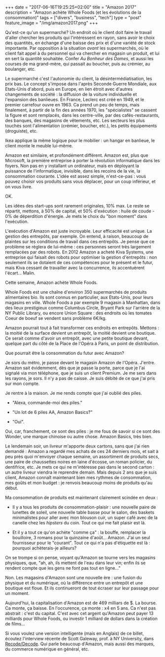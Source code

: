+++
date = "2017-06-16T19:25:25+02:00"
title = "Amazon 2017"
description = "Amazon achète Whole Foods (et les évolutions de la consommation)"
tags = ["divers", "business", "tech"]
type = "post"
feature_image = "/img/amazon2017.png"
+++

Qu'est-ce qu'un supermarché? Un endroit où le client doit faire le travail d'aller chercher les produits qui l'intéressent en rayon, sans avoir le choix des quantités, en échange d'une baisse des prix et d'une variété de stock importante. Par opposition à la situation _avant_ les supermarchés, où le client fait appel à du personnel qui va chercher en magasin un produit, et lui en sert la quantité souhaitée. Confer _Au Bonheur des Dames_, et aussi les courses de ma grand-mère, qui passait au boucher, puis au crémier, au boulanger, etc.

Le supermarché c'est l'autonomie du client, la désintermédiatisation, les prix bas. Le concept s'impose dans l'après Seconde Guerre Mondiale, aux Etats-Unis d'abord, puis en Europe, en lien étroit avec d'autres changements de société : la diffusion de la voiture individuelle et l'expansion des banlieues. En France, Leclerc est créé en 1949, et le premier carrefour ouvre en 1963. Ca prend un peu de temps, mais finalement, à partir de la fin des années 1970, les "spécialistes" se cassent la figure et sont remplacés, dans les centre-ville, par des cafés-restaurants, des banques, des magasins de vêtements, etc. Les secteurs les plus touchés sont l'alimentation (crémier, boucher, etc.), les petits équipements (droguiste), etc.

Ikea applique la même logique pour le mobilier : un hangar en banlieue, le client monte le meuble lui-même.

Amazon est similaire, et profondément différent. Amazon est, plus que Microsoft, la première entreprise à porter la révolution informatique dans les foyers. Non pas en y installant un ordinateur, mais en déployant la puissance de l'informatique, invisible, dans les recoins de la vie, la consommation courante. L'idée est assez simple, n'est-ce-pas : vous pouvez choisir vos produits sans vous déplacer, pour un coup inférieur, et on vous livre.

OK.

Les idées des start-ups sont rarement originales, 10% max. Le reste se répartit, mettons, à 50% de capital, et 50% d'exécution : huile de coude - 0% de déperdition d'énergie. Je mets le choix du "bon moment" dans l'exécution. 

L'exécution d'Amazon est juste incroyable. Leur efficacité est unique. La gestion des entrepôts, par exemple. On entend, à raison, beaucoup de plaintes sur les conditions de travail dans ces entrepôts. Je pense que ce problème se réglera de lui-même : ces personnes seront très largement remplacées par des robots. En 2012 Amazon a acheté Kiva Systems, une entreprise qui faisait des robots pour optimiser la gestion d'entrepôts : non seulement ils se dotaient de ces compétences pour le présent et le futur, mais Kiva cessant de travailler avec la concurrence, ils accentuèrent l'écart... Malin.

Cette semaine, Amazon achète Whole Foods. 

Whole Foods est une chaîne d'environ 350 supermarchés de produits alimentaires bio. Ils sont connus en particulier, aux Etats-Unis, pour leurs magasins en ville. Whole Foods a par exemple 9 magasin à Manhattan, dans des lieux prestigieux comme Columbus Circle, Bryant Park sur l'arrière de la NY Public Library, ou encore Union Square : des endroits où les tomates Coeur de boeuf se vendent sans problème 6€/kg.

Amazon pourrait tout à fait transformer ces endroits en entrepôts. Mettons : la moitié de la surface devient un entrepôt, la moitié devient une boutique. Ce serait comme d'avoir un entrepôt, avec une petite boutique devant, quelque part du côté de la Place de l'Opéra à Paris, un point de distribution.

Que pourrait être la consommation du futur avec Amazon?

Je sors du métro, je passe devant le magasin Amazon de l'Opéra. J'entre. Amazon sait évidemment, dès que je passe la porte, parce que je l'ai signalé via mon téléphone, que je suis un client Premium. Je me sers dans les rayons, je sors. Il n'y a pas de caisse. Je suis débité de ce que j'ai pris sur mon compte.

Je rentre à la maison. Je me rends compte que j'ai oublié des piles. 

- "Alexa, commande-moi des piles."

- "Un lot de 6 piles AA, Amazon Basics?"

- "Oui".

Oui, car, franchement, ce sont des piles : je me fous de savoir si ce sont des Wonder, une marque chinoise ou autre chose. Amazon Basics, très bien.

Le lendemain soir, un livreur m'apporte deux cartons, sans que j'ai rien demandé : Amazon a regardé mes achats de ces 24 derniers mois, et sait à peu près quoi m'envoyer chaque semaine, un assortiment de produits secs, une paire de chaussettes noires en laine d'écosse, un roman policier, du dentifrice, etc. Je mets ce qui ne m'intéresse pas dans le second carton : un autre livreur viendra le reprendre demain. Mais depuis 2 ans que je suis client, Amazon connaît maintenant bien mes rythmes de consommation, mes goûts et mon budget : je renvois beaucoup moins de produits qu'au début.

Ma consommation de produits est maintenant clairement scindée en deux :

- Il y a tous les produits de consommation-plaisir : une nouvelle paire de lunettes de soleil, une nouvelle table basse pour le salon, des baskets minimalistes pour aller avec mon blouson cuir, un super café avec de la canelle chez les _hipsters_ du coin. Tout ce qui me fait plaisir est là.

- Et il y a tout ce qu'on achète "comme ça" : la bouffe, remplacer la bouilloire, 3 romans pour la quinzaine d'août... Amazon. J'ai un seul fournisseur pour le "courant". Tout ce qui n'a pas d'étiquette est là : pourquoi achèterais-je ailleurs?

On se trompe si on pense, voyant qu'Amazon se tourne vers les magasins physiques, que, "ah, ah, ils mettent de l'eau dans leur vin; enfin ils se rendent compte que les gens ne font pas tout en ligne..."

Non. Les magasins d'Amazon sont une nouvelle ère : une fusion du physique et du numérique, où la différence entre un entrepôt et une boutique est floue. Et ils continueront de tout écraser sur leur passage pour un moment.

Aujourd'hui, la capitalisation d'Amazon est de 469 milliars de $. La bourse. Ca monte, ça baisse. En l'occurence, ça monte : x4 en 5 ans. Ca n'est pas abstrait : c'est du capital. C'est avec cet argent qu'Amazon peut payer 13 milliards pour Whole Foods, ou investir 1 milliard de dollars dans la création de films...

Si vous voulez une version intelligente (mais en Anglais) de ce billet, écoutez l'interview récente de Scott Galeway, prof. à NY University, dans [Recode/Decode](https://art19.com/shows/recode-decode/episodes/187478f9-a6f9-4622-8b7c-8a8e74c35055). Qui parle beaucoup d'Amazon, mais aussi des marques, du commerce numérique en général, etc. 